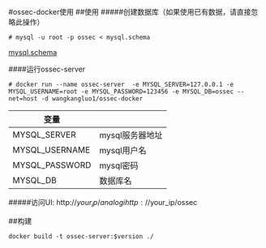 #ossec-docker使用
##使用
#####创建数据库（如果使用已有数据，请直接忽略此操作）

```
# mysql -u root -p ossec < mysql.schema
```
[mysql.schema](https://github.com/user/repo/blob/branch/other_file.md)

####运行ossec-server
 
```
# docker run --name ossec-server  -e MYSQL_SERVER=127.0.0.1 -e MYSQL_USERNAME=root -e MYSQL_PASSWORD=123456 -e MYSQL_DB=ossec --net=host -d wangkangluo1/ossec-docker
```
|变量||
|--------|--------|
|MYSQL_SERVER|mysql服务器地址|
|MYSQL_USERNAME|mysql用户名|
|MYSQL_PASSWORD|mysql密码|
|MYSQL_DB|数据库名|


#####访问UI: 
http://$your_ip/analogi
http://$your_ip/ossec

##构建
```
docker build -t ossec-server:$version ./
```
